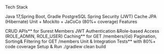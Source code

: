 Tech Stack

Java 17,Spring Boot, Gradle
PostgreSQL
Spring Security (JWT)
Cache
JPA (Hibernate)
Unit + Mockito + JaCoCo (80%+ coverage)
Features

CRUD APIs** for Surest Members
JWT Authentication &Role-based Access (ROLE_ADMIN, ROLE_USER)
Caching** for GET /members/{id}
Pagination, Sorting& Filtering for GET /members
Unit & Integration Tests** with 80%+ code coverage
Setup & Run ./gradlew clean build
